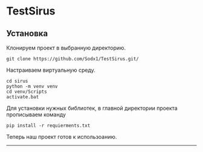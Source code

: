# TestSirus

## Установка

Клонируем проект в выбранную директорию.

````
git clone https://github.com/Sodx1/TestSirus.git/
````

Настраиваем виртуальную среду.

````
cd sirus
python -m venv venv
cd venv/Scripts
activate.bat
````

Для установки нужных библиотек, в главной директории проекта прописываем команду

````
pip install -r requierments.txt 
````

Теперь наш проект готов к использоанию.

---
